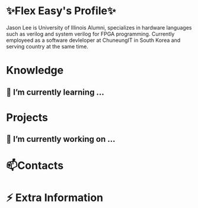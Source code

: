 # ✨Flex Easy's Profile✨

Jason Lee is University of Illinois Alumni, specializes in hardware languages such as verilog and system verilog for FPGA programming.
Currently employeed as a software devleloper at  ChuneungIT in South Korea and serving country at the same time. 

# Knowledge 
## 🌱 I’m currently learning ...

# Projects 
## 🔭 I’m currently working on ...

# 📫Contacts 

# ⚡ Extra Information
